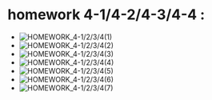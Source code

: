 homework 4-1/4-2/4-3/4-4 : 
=======   
 - ![HOMEWORK_4-1/2/3/4(1)](https://github.com/Pu-ZH/compuationalphysics_N2014301020017/blob/master/Quantum_Mechanics/Homework_4_1234/%E9%87%8F%E5%AD%90%E5%8A%9B%E5%AD%A6%E4%BD%9C%E4%B8%9A4-1234(1).JPG)    
 - ![HOMEWORK_4-1/2/3/4(2)](https://github.com/Pu-ZH/compuationalphysics_N2014301020017/blob/master/Quantum_Mechanics/Homework_4_1234/%E9%87%8F%E5%AD%90%E5%8A%9B%E5%AD%A6%E4%BD%9C%E4%B8%9A4-1234(2).JPG)    
 - ![HOMEWORK_4-1/2/3/4(3)](https://github.com/Pu-ZH/compuationalphysics_N2014301020017/blob/master/Quantum_Mechanics/Homework_4_1234/%E9%87%8F%E5%AD%90%E5%8A%9B%E5%AD%A6%E4%BD%9C%E4%B8%9A4-1234(3).JPG)    
 - ![HOMEWORK_4-1/2/3/4(4)](https://github.com/Pu-ZH/compuationalphysics_N2014301020017/blob/master/Quantum_Mechanics/Homework_4_1234/%E9%87%8F%E5%AD%90%E5%8A%9B%E5%AD%A6%E4%BD%9C%E4%B8%9A4-1234(4).JPG)    
 - ![HOMEWORK_4-1/2/3/4(5)](https://github.com/Pu-ZH/compuationalphysics_N2014301020017/blob/master/Quantum_Mechanics/Homework_4_1234/%E9%87%8F%E5%AD%90%E5%8A%9B%E5%AD%A6%E4%BD%9C%E4%B8%9A4-1234(5).JPG)    
 - ![HOMEWORK_4-1/2/3/4(6)](https://github.com/Pu-ZH/compuationalphysics_N2014301020017/blob/master/Quantum_Mechanics/Homework_4_1234/%E9%87%8F%E5%AD%90%E5%8A%9B%E5%AD%A6%E4%BD%9C%E4%B8%9A4-1234(6).JPG)    
 - ![HOMEWORK_4-1/2/3/4(7)](https://github.com/Pu-ZH/compuationalphysics_N2014301020017/blob/master/Quantum_Mechanics/Homework_4_1234/%E9%87%8F%E5%AD%90%E5%8A%9B%E5%AD%A6%E4%BD%9C%E4%B8%9A4-1234(7).JPG)       
 
